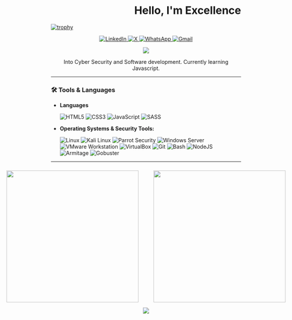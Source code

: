 <h1 align="end">Hello, I'm Excellence</h1>

[![trophy](https://github-profile-trophy.vercel.app/?username=excellenceoseagwina&theme=darkhub)](https://github.com/ryo-ma/github-profile-trophy)

<p align="center">
  <a href="https://www.linkedin.com/in/oseagwina-excellence-oseobulu-046204306/" target="_blank" rel="noopener noreferrer">
    <img src="https://img.shields.io/badge/LinkedIn-%230077B5.svg?logo=linkedin&logoColor=white" alt="LinkedIn"/>
  </a>
  <a href="https://x.com/Encrypt_Defi" target="_blank" rel="noopener noreferrer">
    <img src="https://img.shields.io/badge/X-black.svg?logo=X&logoColor=white" alt="X"/>
  </a>
  <a href="https://wa.me/2349161713971" target="_blank" rel="noopener noreferrer">
    <img src="https://img.shields.io/badge/WhatsApp-green.svg?logo=WhatsApp&logoColor=white" alt="WhatsApp"/>
  </a>
  <a href="mailto:oseagwinaexcellence@gmail.com" target="_blank" rel="noopener noreferrer">
    <img src="https://img.shields.io/badge/-Gmail-c14438?style=flat&logo=Gmail&logoColor=white" alt="Gmail"/>
  </a>
</p>

<p align="center">
    <img src="https://github-profile-summary-cards.vercel.app/api/cards/profile-details?username=excellenceoseagwina&theme=github" />
</p>

<p align="center">
  Into Cyber Security and Software development. Currently learning Javascript.
</p>

---

### 🛠️ Tools & Languages

- **Languages**
 
  ![HTML5](https://img.shields.io/badge/html5-%23E34F26.svg?style=for-the-badge&logo=html5&logoColor=white)
 ![CSS3](https://img.shields.io/badge/css3-%231572B6.svg?style=for-the-badge&logo=css3&logoColor=white)
  ![JavaScript](https://img.shields.io/badge/javascript-%23323330.svg?style=for-the-badge&logo=javascript&logoColor=%23F7DF1E)
  ![SASS](https://img.shields.io/badge/SASS-hotpink.svg?style=for-the-badge&logo=SASS&logoColor=white)

- **Operating Systems & Security Tools:**
  
  ![Linux](https://img.shields.io/badge/Linux-FCC624?style=for-the-badge&logo=linux&logoColor=black)
  ![Kali Linux](https://img.shields.io/badge/Kali_Linux-557C94?style=for-the-badge&logo=kali-linux&logoColor=white)
  ![Parrot Security](https://img.shields.io/badge/Parrot%20Security-1abc9c?style=for-the-badge&logo=parrotsecurity&logoColor=white)
  ![Windows Server](https://img.shields.io/badge/Windows_Server-0078D6?style=for-the-badge&logo=windows&logoColor=white)
  ![VMware Workstation](https://img.shields.io/badge/VMware-607078?style=for-the-badge&logo=vmware&logoColor=white)
  ![VirtualBox](https://img.shields.io/badge/VirtualBox-183A61?style=for-the-badge&logo=virtualbox&logoColor=white)
  ![Git](https://img.shields.io/badge/git-%23F05032.svg?style=for-the-badge&logo=git&logoColor=white)
  ![Bash](https://img.shields.io/badge/bash-%23121011.svg?style=for-the-badge&logo=gnu-bash&logoColor=white)
  ![NodeJS](https://img.shields.io/badge/node.js-6DA55F?style=for-the-badge&logo=node.js&logoColor=white)
  ![Armitage](https://img.shields.io/badge/armitage-grey?style=for-the-badge)
  ![Gobuster](https://img.shields.io/badge/gobuster-yellow?style=for-the-badge)

---

### 

<!-- Stats and Streak side by side and centered -->
<p align="center" style="display: flex; justify-content: center; gap: 40px;">
  <img src="https://github-readme-stats.vercel.app/api?username=excellenceoseagwina&theme=dark&hide_border=false&include_all_commits=true&count_private=true&bg_color=00000000" height="350px" width="350px"/>
  <img src="https://github-readme-streak-stats.herokuapp.com/?user=excellenceoseagwina&theme=dark&hide_border=false&background=00000000" height="350px" width="350px"/>
</p>

<!-- Most Used Languages centered below -->
<p align="center">
  <img src="https://github-readme-stats.vercel.app/api/top-langs/?username=excellenceoseagwina&theme=dark&hide_border=false&include_all_commits=true&count_private=true&layout=compact&bg_color=00000000" />
</p>
